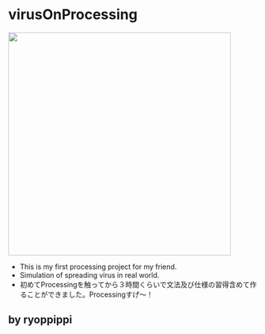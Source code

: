# virusOnProcessing

<img src="./Screenshot/app.jpg" width="450">

*  This is my first processing project for my friend.
*  Simulation of spreading virus in real world.
* 初めてProcessingを触ってから３時間くらいで文法及び仕様の習得含めて作ることができました。Processingすげ〜！


## by ryoppippi
